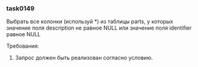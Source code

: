
### task0149

Выбрать все колонки (используй *) из таблицы parts, 
у которых значение поля description не равное NULL или 
значение поля identifier равное NULL


Требования:
1.	Запрос должен быть реализован согласно условию.


